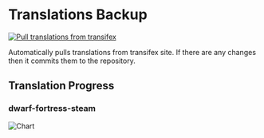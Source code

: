 # Translations Backup

[![Pull translations from transifex](https://github.com/dfint/translations-backup/actions/workflows/pull-translations.yml/badge.svg)](https://github.com/dfint/translations-backup/actions/workflows/pull-translations.yml)

Automatically pulls translations from transifex site. If there are any changes then it commits them to the repository.

## Translation Progress

### dwarf-fortress-steam

![Chart](https://quickchart.io/chart/render/sf-301cf6e8-b5af-4ad2-b922-9cb96db655c0)
<!--
### dwarf-fortress

![Chart](https://quickchart.io/chart/render/sf-5f91906c-77bd-46de-9d84-91bf95b81889)
-->